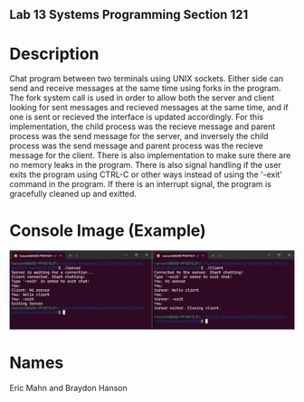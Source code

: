 ## Lab 13 Systems Programming Section 121
# Description
  Chat program between two terminals using UNIX sockets. Either side can send and receive messages at the same time using forks in the program. The fork system call is used in order to allow both the server and client looking for sent messages and recieved messages at the same time, and if one is sent or recieved the interface is updated accordingly. For this implementation, the child process was the recieve message and parent process was the send message for the server, and inversely the child process was the send message and parent process was the recieve message for the client. There is also implementation to make sure there are no memory leaks in the program. There is also signal handling if the user exits the program using CTRL-C or other ways instead of using the '-exit' command in the program. If there is an interrupt signal, the program is gracefully cleaned up and exitted. 

# Console Image (Example)
![Lab%13%-%Systems%Programming.png](https://github.com/MSOE-CPE2600/final-project-mahneric53394/blob/main/Lab%2013%20-%20Systems%20Programming.png)

# Names
Eric Mahn and Braydon Hanson
